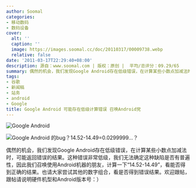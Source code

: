 ```yaml
---
author: Soomal
categories:
- 移动数码
- 数码设备
cover:
  alt: ''
  caption: ''
  image: https://images.soomal.cc/doc/20110317/00009738.webp
  relative: false
date: '2011-03-17T22:29:40+08:00'
description: 源自：www.soomal.com | 版权：原创 |  平均/总评分：09.29/65
summary: 偶然的机会，我们发现Google Android存在低级错误，在计算某些小数点加减法时，可能返回错误的结果。这种错误非常低级，我们无法确定这种缺陷是否有普遍性，因此我们召唤使用Android机器的朋友，计算一下“14.52-14.49”，看能否得到正确的结果。也欢迎大家尝试其他的数字组合，看是否得到错误结果。
tags:
- 谷歌
- 新闻稿
- 站务
- android
- Google
title: Google Android 可能存在低级计算错误 召唤Android党
---
```


![Google Android](https://images.soomal.cc/doc/20101025/00007843.webp)



![Google Android 的bug？14.52-14.49=0.0299999...？](https://images.soomal.cc/doc/20110317/00009738.webp)



偶然的机会，我们发现Google Android存在低级错误，在计算某些小数点加减法时，可能返回错误的结果。这种错误非常低级，我们无法确定这种缺陷是否有普遍性，因此我们召唤使用Android机器的朋友，计算一下“14.52-14.49”，看能否得到正确的结果。也请大家尝试其他的数字组合，看是否得到错误结果。欢迎跟帖，跟帖请说明硬件机型和Android版本号：）